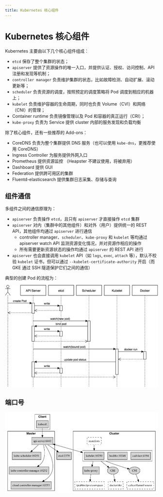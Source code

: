 ```yaml
---
title: Kubernetes 核心组件
---
```


# Kubernetes 核心组件

Kubernetes 主要由以下几个核心组件组成：

- `etcd` 保存了整个集群的状态；
- `apiserver` 提供了资源操作的唯一入口，并提供认证、授权、访问控制、API 注册和发现等机制；
- `controller manager` 负责维护集群的状态，比如故障检测、自动扩展、滚动更新等；
- `scheduler` 负责资源的调度，按照预定的调度策略将 Pod 调度到相应的机器上；
- `kubelet` 负责维护容器的生命周期，同时也负责 Volume（CVI）和网络（CNI）的管理；
- Container runtime 负责镜像管理以及 Pod 和容器的真正运行（CRI）；
- `kube-proxy` 负责为 Service 提供 cluster 内部的服务发现和负载均衡


除了核心组件，还有一些推荐的 Add-ons：

- CoreDNS 负责为整个集群提供 DNS 服务（也可以使用 `kube-dns`，更推荐使用 CoreDNS）
- Ingress Controller 为服务提供外网入口
- Prometheus 提供资源监控 （Heapster 不建议使用，将被弃用）
- Dashboard 提供 GUI
- Federation 提供跨可用区的集群
- Fluentd-elasticsearch 提供集群日志采集、存储与查询

## 组件通信
多组件之间的通信原理为：
- `apiserver` 负责操作 `etcd`，且只有 `apiserver` 才直接操作 `etcd` 集群
- `apiserver` 对内（集群中的其他组件）和对外（用户）提供统一的 REST API，其他组件均通过 `apiserver` 进行通信
  - controller manager、`scheduler`、`kube-proxy` 和 `kubelet` 等均通过 apiserver watch API 监测资源变化情况，并对资源作相应的操作
  - 所有需要更新资源状态的操作均通过 `apiserver` 的 REST API 进行
- `apiserver` 也会直接调用 `kubelet` API（如 `logs`, `exec`, `attach` 等），默认不校验 `kubelet` 证书，但可以通过 `--kubelet-certificate-authority`
开启（而 GKE 通过 SSH 隧道保护它们之间的通信）

典型的创建 Pod 的流程为：

![create-pod-workflow](../imgs/create-pod-workflow.png)

## 端口号
![components-ports](../imgs/components-ports.png)
